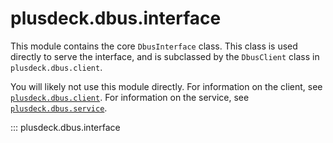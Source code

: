 # plusdeck.dbus.interface

This module contains the core `DbusInterface` class. This class is used directly to serve the interface, and is subclassed by the `DbusClient` class in `plusdeck.dbus.client`.

You will likely not use this module directly. For information on the client, see [`plusdeck.dbus.client`](./plusdeck.dbus.client.md). For information on the service, see [`plusdeck.dbus.service`](./plusdeck.dbus.service.md).

::: plusdeck.dbus.interface
